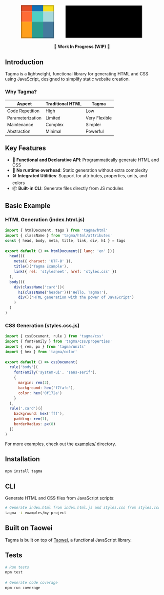 <div align="center">
  <a href="https://github.com/justbyitself/tagma">
    <img src="https://raw.githubusercontent.com/justbyitself/tagma/main/tagma.svg" alt="Tagma logo" width="400"/>
  </a>
  
  **🚧 Work In Progress (WIP) 🚧**
</div>

## Introduction

Tagma is a lightweight, functional library for generating HTML and CSS using JavaScript, designed to simplify static website creation.

### Why Tagma?

| Aspect | Traditional HTML | Tagma |
|--------|------------------|-------|
| Code Repetition | High | Low |
| Parameterization | Limited | Very Flexible |
| Maintenance | Complex | Simpler |
| Abstraction | Minimal | Powerful |

## Key Features

- 🧩 **Functional and Declarative API**: Programmatically generate HTML and CSS
- 🚀 **No runtime overhead**: Static generation without extra complexity
- 🛠 **Integrated Utilities**: Support for attributes, properties, units, and colors
- 📦 **Built-in CLI**: Generate files directly from JS modules

## Basic Example

### HTML Generation (index.html.js)

```javascript
import { htmlDocument, tags } from 'tagma/html'
import { className } from 'tagma/html/attributes'
const { head, body, meta, title, link, div, h1 } = tags

export default () => htmlDocument({ lang: 'en' })(
  head()(
    meta({ charset: 'UTF-8' }),
    title()('Tagma Example'),
    link({ rel: 'stylesheet', href: 'styles.css' })
  ),
  body()(
    div(className('card'))(
      h1(className('header'))('Hello, Tagma!'),
      div()('HTML generation with the power of JavaScript')
    )
  )
)
```

### CSS Generation (styles.css.js)

```javascript
import { cssDocument, rule } from 'tagma/css'
import { fontFamily } from 'tagma/css/properties'
import { rem, px } from 'tagma/units'
import { hex } from 'tagma/color'

export default () => cssDocument(
  rule('body')(
    fontFamily('system-ui', 'sans-serif'),
    {
      margin: rem(2),
      background: hex('f7fafc'),
      color: hex('0f172a')
    }
  ),
  rule('.card')({
    background: hex('fff'),
    padding: rem(1),
    borderRadius: px(8)
  })
)
```

For more examples, check out the [examples/](examples/) directory.

## Installation

```bash
npm install tagma
```

## CLI

Generate HTML and CSS files from JavaScript scripts:

```bash
# Generate index.html from index.html.js and styles.css from styles.css.js in dist/
tagma -i examples/my-project
```

## Built on Taowei

Tagma is built on top of [Taowei](https://github.com/justbyitself/taowei), a functional JavaScript library.

## Tests

```bash
# Run tests
npm test

# Generate code coverage
npm run coverage
```
